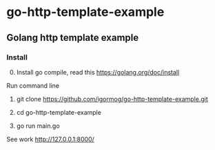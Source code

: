 # go-http-template-example
<h2>Golang http template example</h2>

<h3>Install</h3>

0) Install go compile, read this https://golang.org/doc/install

Run command line
1) git clone https://github.com/igormog/go-http-template-example.git

2) cd go-http-template-example

3) go run main.go

See work http://127.0.0.1:8000/
